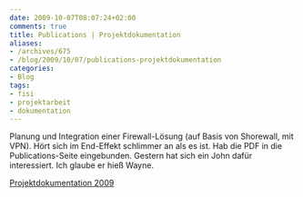 ```yaml
---
date: 2009-10-07T08:07:24+02:00
comments: true
title: Publications | Projektdokumentation
aliases:
- /archives/675
- /blog/2009/10/07/publications-projektdokumentation
categories:
- Blog
tags:
- fisi
- projektarbeit
- dokumentation
---
```


Planung und Integration einer Firewall-Lösung (auf Basis von Shorewall, mit VPN).
Hört sich im End-Effekt schlimmer an als es ist. Hab die PDF in die Publications-Seite
eingebunden. Gestern hat sich ein John dafür interessiert. Ich glaube er hieß Wayne.

[Projektdokumentation 2009](/uploads/2009/10/Projektdokumentation-2009.pdf)
